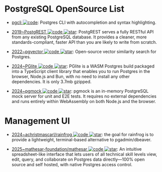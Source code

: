 # PostgreSQL OpenSource List

- [pgcli ![code](https://ng-tech.icu/assets/code.svg)](https://github.com/dbcli/pgcli): Postgres CLI with autocompletion and syntax highlighting.

- [2019~PostgREST ![code](https://ng-tech.icu/assets/code.svg) ![star](https://img.shields.io/github/stars/PostgREST/postgrest)](https://github.com/PostgREST/postgrest): PostgREST serves a fully RESTful API from any existing PostgreSQL database. It provides a cleaner, more standards-compliant, faster API than you are likely to write from scratch.

- [2022~pgvector ![code](https://ng-tech.icu/assets/code.svg) ![star](https://img.shields.io/github/stars/pgvector/pgvector)](https://github.com/pgvector/pgvector): Open-source vector similarity search for Postgres.

- [2024~PGlite ![code](https://ng-tech.icu/assets/code.svg) ![star](https://img.shields.io/github/stars/electric-sql/pglite)](https://github.com/electric-sql/pglite): PGlite is a WASM Postgres build packaged into a TypeScript client library that enables you to run Postgres in the browser, Node.js and Bun, with no need to install any other dependencies. It is only 3.7mb gzipped.

- [2024~pgmock ![code](https://ng-tech.icu/assets/code.svg) ![star](https://img.shields.io/github/stars/stackframe-projects/pgmock)](https://github.com/stackframe-projects/pgmock): pgmock is an in-memory PostgreSQL mock server for unit and E2E tests. It requires no external dependencies and runs entirely within WebAssembly on both Node.js and the browser.

# Management UI

- [2024~achristmascarl/rainfrog ![code](https://ng-tech.icu/assets/code.svg) ![star](https://img.shields.io/github/stars/achristmascarl/rainfrog)](https://github.com/achristmascarl/rainfrog): the goal for rainfrog is to provide a lightweight, terminal-based alternative to pgadmin/dbeaver.

- [2025~mathesar-foundation/mathesar ![code](https://ng-tech.icu/assets/code.svg) ![star](https://img.shields.io/github/stars/mathesar-foundation/mathesar)](https://github.com/mathesar-foundation/mathesar): An intuitive spreadsheet-like interface that lets users of all technical skill levels view, edit, query, and collaborate on Postgres data directly—100% open source and self hosted, with native Postgres access control.
